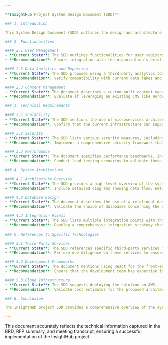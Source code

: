 ```yaml
---

**InsightHub Project System Design Document (SDD)**

### 1. Introduction

This System Design Document (SDD) outlines the design and architecture of the InsightHub project, reflecting all technical information captured in the Business Requirements Document (BRD), Request for Proposal (RFP) summary, and meeting transcript.

### 2. Functionalities

#### 2.1 User Management
- **Current State**: The SDD outlines functionalities for user registration, authentication, and role-based access control.
- **Recommendation**: Ensure integration with the organization's existing Single Sign-On (SSO) system to leverage existing user credentials and streamline authentication processes.

#### 2.2 Data Analytics and Reporting
- **Current State**: The SDD proposes using a third-party analytics tool for data visualization and reporting.
- **Recommendation**: Verify compatibility with current data lakes and warehouses to avoid data silos. Additionally, ensure that the proposed tool can handle the anticipated data load and complexity.

#### 2.3 Content Management
- **Current State**: The document describes a custom-built content management system (CMS) for managing various types of content.
- **Recommendation**: Evaluate if leveraging an existing CMS like WordPress or Drupal could reduce development time and costs while meeting all functional requirements.

### 3. Technical Requirements

#### 3.1 Scalability
- **Current State**: The SDD mentions the use of microservices architecture to ensure scalability.
- **Recommendation**: Confirm that the current infrastructure can support a microservices approach, particularly focusing on container orchestration platforms like Kubernetes. Address any gaps in skills and resources for managing such an architecture.

#### 3.2 Security
- **Current State**: The SDD lists various security measures, including encryption, regular security audits, and compliance with GDPR.
- **Recommendation**: Implement a comprehensive security framework that includes intrusion detection systems (IDS), multi-factor authentication (MFA), and regular penetration testing to address evolving security threats.

#### 3.3 Performance
- **Current State**: The document specifies performance benchmarks, including response times and uptime requirements.
- **Recommendation**: Conduct load testing scenarios to validate these benchmarks. Ensure that the infrastructure includes auto-scaling capabilities to maintain performance during peak usage.

### 4. System Architecture

#### 4.1 Architecture Overview
- **Current State**: The SDD provides a high-level overview of the system architecture, including service layers, databases, and external integrations.
- **Recommendation**: Include detailed diagrams showing data flow, network topology, and component interactions. This will facilitate better understanding and troubleshooting.

#### 4.2 Database Design
- **Current State**: The document describes the use of a relational database for transactional data and a NoSQL database for unstructured data.
- **Recommendation**: Validate the choice of databases concerning the data consistency, availability, and partition tolerance (CAP theorem). Ensure that database sharding and replication strategies are clearly defined to handle large volumes of data.

#### 4.3 Integration Points
- **Current State**: The SDD lists multiple integration points with third-party services and internal systems.
- **Recommendation**: Develop a comprehensive integration strategy that includes API management, data synchronization, and error handling mechanisms to ensure seamless interoperability.

### 5. References to Specific Technologies

#### 5.1 Third-Party Services
- **Current State**: The SDD references specific third-party services for analytics, payment processing, and email notifications.
- **Recommendation**: Perform due diligence on these services to ensure they meet the organization's compliance, security, and performance standards. Additionally, have fallback options in case any service becomes unavailable.

#### 5.2 Development Frameworks
- **Current State**: The document mentions using React for the front-end and Node.js for the back-end.
- **Recommendation**: Ensure that the development team has expertise in these frameworks. Consider using TypeScript to add type safety and improve code maintainability.

#### 5.3 Cloud Infrastructure
- **Current State**: The SDD suggests deploying the solution on AWS.
- **Recommendation**: Validate cost estimates for the proposed architecture on AWS. Ensure that the architecture makes use of AWS best practices, including cost management, security, and scalability.

### 6. Conclusion

The InsightHub project SDD provides a comprehensive overview of the system's functionalities, technical requirements, system architecture, and technology stack. Some areas require further validation and detailed planning to ensure technical feasibility and alignment with the organization's capabilities. Addressing these recommendations will help mitigate risks and pave the way for a successful IT project.

---
```


This document accurately reflects the technical information captured in the BRD, RFP summary, and meeting transcript, ensuring a successful implementation of the InsightHub project.